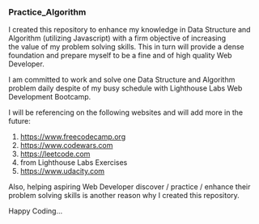 ### Practice_Algorithm

I created this repository to enhance my knowledge in Data Structure 
and Algorithm (utilizing Javascript) with a firm objective of increasing  
the value of my problem solving skills. This in turn will provide a 
dense foundation and prepare myself to be a fine and of high quality 
Web Developer.

I am committed to work and solve one Data Structure and Algorithm 
problem daily despite of my busy schedule with Lighthouse Labs
Web Development Bootcamp.

I will be referencing on the following websites and will add more
in the future:

  1. https://www.freecodecamp.org
  2. https://www.codewars.com
  3. https://leetcode.com
  4. from Lighthouse Labs Exercises
  5. https://www.udacity.com
 
Also, helping aspiring Web Developer discover / practice / enhance 
their problem solving skills is another reason why I created this
repository.

Happy Coding...
###
